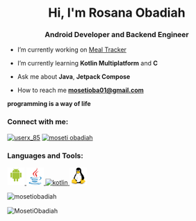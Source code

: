 <h1 align="center">Hi, I'm Rosana Obadiah</h1>
<h3 align="center">Android Developer and Backend Engineer</h3>


- I’m currently working on [Meal Tracker](https://github.com/MosetiObadiah/MealTracker)

- I’m currently learning **Kotlin Multiplatform** and **C**

- Ask me about **Java**, **Jetpack Compose**

- How to reach me **mosetioba01@gmail.com**

**programming is a way of life**

<h3 align="left">Connect with me:</h3>
<p align="left">
<a href="https://twitter.com/userx_85" target="blank"><img align="center" src="https://raw.githubusercontent.com/rahuldkjain/github-profile-readme-generator/master/src/images/icons/Social/twitter.svg" alt="userx_85" height="30" width="40" /></a>
<a href="https://linkedin.com/in/moseti obadiah" target="blank"><img align="center" src="https://raw.githubusercontent.com/rahuldkjain/github-profile-readme-generator/master/src/images/icons/Social/linked-in-alt.svg" alt="moseti obadiah" height="30" width="40" /></a>
</p>

<h3 align="left">Languages and Tools:</h3>
<p align="left"> 
  <a href="https://developer.android.com" target="_blank" rel="noreferrer"> <img src="https://raw.githubusercontent.com/devicons/devicon/master/icons/android/android-original-wordmark.svg" alt="android" width="40" height="40"/> </a> 
  <a href="https://www.java.com" target="_blank" rel="noreferrer"> <img src="https://raw.githubusercontent.com/devicons/devicon/master/icons/java/java-original.svg" alt="java" width="40" height="40"/> </a> 
  <a href="https://kotlinlang.org" target="_blank" rel="noreferrer"> <img src="https://www.vectorlogo.zone/logos/kotlinlang/kotlinlang-icon.svg" alt="kotlin" width="40" height="40"/> </a> 
  <a href="https://www.linux.org/" target="_blank" rel="noreferrer"> <img src="https://raw.githubusercontent.com/devicons/devicon/master/icons/linux/linux-original.svg" alt="linux" width="40" height="40"/> </a> 
</p>

<p><img align="center" src="https://github-readme-stats.vercel.app/api/top-langs?username=mosetiobadiah&show_icons=true&locale=en&layout=compact" alt="mosetiobadiah" /></p>

<p><img align="center" src="https://github-readme-streak-stats.herokuapp.com/?user=MOsetiObadiah&" alt="MosetiObadiah" /></p>
